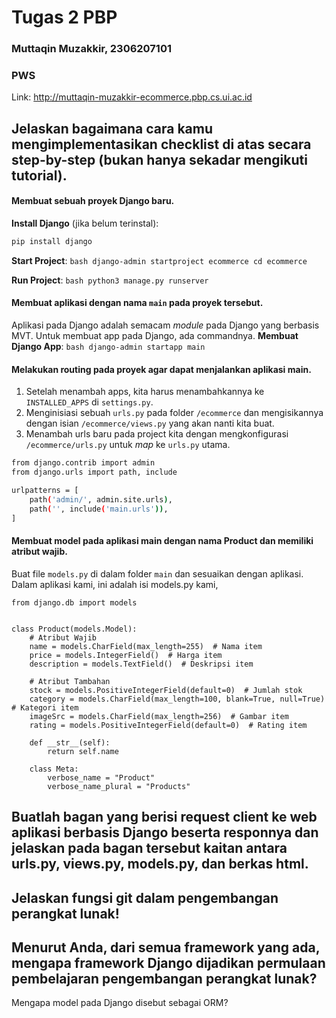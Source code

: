 # Tugas 2 PBP

### Muttaqin Muzakkir, 2306207101

### PWS

Link: http://muttaqin-muzakkir-ecommerce.pbp.cs.ui.ac.id

## Jelaskan bagaimana cara kamu mengimplementasikan checklist di atas secara step-by-step (bukan hanya sekadar mengikuti tutorial).

#### Membuat sebuah proyek Django baru.

**Install Django** (jika belum terinstal):

```bash
pip install django
```

**Start Project**:
`bash
    django-admin startproject ecommerce
    cd ecommerce
    `

**Run Project**:
`bash
    python3 manage.py runserver
    `

#### Membuat aplikasi dengan nama `main` pada proyek tersebut.

Aplikasi pada Django adalah semacam _module_ pada Django yang berbasis MVT. Untuk membuat app pada Django, ada commandnya.
**Membuat Django App**:
`bash
    django-admin startapp main
    `

#### Melakukan routing pada proyek agar dapat menjalankan aplikasi main.

1. Setelah menambah apps, kita harus menambahkannya ke `INSTALLED_APPS` di `settings.py`.
2. Menginisiasi sebuah `urls.py` pada folder `/ecommerce` dan mengisikannya dengan isian `/ecommerce/views.py` yang akan nanti kita buat.
3. Menambah urls baru pada project kita dengan mengkonfigurasi `/ecommerce/urls.py` untuk _map_ ke `urls.py` utama.

```bash
from django.contrib import admin
from django.urls import path, include

urlpatterns = [
    path('admin/', admin.site.urls),
    path('', include('main.urls')),
]
```

#### Membuat model pada aplikasi main dengan nama Product dan memiliki atribut wajib.
Buat file `models.py` di dalam folder `main` dan sesuaikan dengan aplikasi. Dalam aplikasi kami, ini adalah isi models.py kami,
```python3
from django.db import models


class Product(models.Model):
    # Atribut Wajib
    name = models.CharField(max_length=255)  # Nama item
    price = models.IntegerField()  # Harga item
    description = models.TextField()  # Deskripsi item

    # Atribut Tambahan
    stock = models.PositiveIntegerField(default=0)  # Jumlah stok
    category = models.CharField(max_length=100, blank=True, null=True)  # Kategori item
    imageSrc = models.CharField(max_length=256)  # Gambar item
    rating = models.PositiveIntegerField(default=0)  # Rating item

    def __str__(self):
        return self.name

    class Meta:
        verbose_name = "Product"
        verbose_name_plural = "Products"

```


## Buatlah bagan yang berisi request client ke web aplikasi berbasis Django beserta responnya dan jelaskan pada bagan tersebut kaitan antara urls.py, views.py, models.py, dan berkas html.

## Jelaskan fungsi git dalam pengembangan perangkat lunak!

## Menurut Anda, dari semua framework yang ada, mengapa framework Django dijadikan permulaan pembelajaran pengembangan perangkat lunak?

Mengapa model pada Django disebut sebagai ORM?

